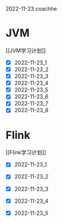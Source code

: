 2022-11-23 coachhe

# JVM

[[JVM学习计划]]

- [x] 2022-11-23\_1
- [x] 2022-11-23\_2
- [x] 2022-11-23\_3
- [x] 2022-11-23\_4
- [x] 2022-11-23\_5
- [x] 2022-11-23\_6
- [x] 2022-11-23\_7
- [x] 2022-11-23\_8

# Flink

[[Flink学习计划]]

- [x] 2022-11-23\_1
- [x] 2022-11-23\_2
- [x] 2022-11-23\_3
- [x] 2022-11-23\_4
- [x] 2022-11-23\_5

